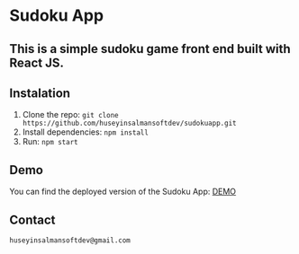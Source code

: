 # Sudoku App

## This is a simple sudoku game front end built with React JS.

## Instalation

1. Clone the repo: `git clone https://github.com/huseyinsalmansoftdev/sudokuapp.git`
2. Install dependencies: `npm install`
3. Run: `npm start`

## Demo

You can find the deployed version of the Sudoku App: [DEMO](https://www.sudokuapp.onrender.com)

## Contact

`huseyinsalmansoftdev@gmail.com`


